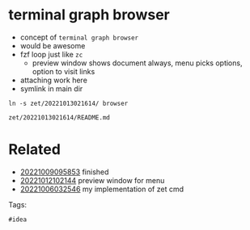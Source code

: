 # terminal graph browser

- concept of `terminal graph browser`
- would be awesome
- fzf loop just like `zc`
  - preview window shows document always, menu picks options, option to visit links
- attaching work here
- symlink in main dir

```
ln -s zet/20221013021614/ browser
```

` zet/20221013021614/README.md `

# Related

- [20221009095853](/zet/20221009095853/README.md) finished
- [20221012102144](/zet/20221012102144/README.md) preview window for menu
- [20221006032546](/zet/20221006032546/README.md) my implementation of zet cmd

Tags:

    #idea

